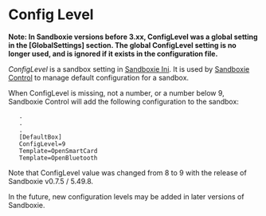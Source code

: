 # Config Level

**Note: In Sandboxie versions before 3.xx, ConfigLevel was a global setting in the [GlobalSettings] section. The global ConfigLevel setting is no longer used, and is ignored if it exists in the configuration file.**

_ConfigLevel_ is a sandbox setting in [Sandboxie Ini](SandboxieIni.md). It is used by [Sandboxie Control](SP_SBControl.md) to manage default configuration for a sandbox.

When ConfigLevel is missing, not a number, or a number below 9, Sandboxie Control will add the following configuration to the sandbox:

```
   .
   .
   .
   [DefaultBox]
   ConfigLevel=9
   Template=OpenSmartCard
   Template=OpenBluetooth
```
Note that ConfigLevel value was changed from 8 to 9 with the release of Sandboxie v0.7.5 / 5.49.8.

In the future, new configuration levels may be added in later versions of Sandboxie.
